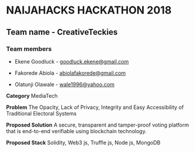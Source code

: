 # NAIJAHACKS HACKATHON 2018

## Team name - CreativeTeckies

### Team members

* Ekene Goodluck - goodluck.ekene@gmail.com

* Fakorede Abiola - abiolafakorede@gmail.com

* Olatunji Olawale - wale1996@yahoo.com

**Category** MediaTech

**Problem** The Opacity, Lack of Privacy, Integrity and Easy Accessibility of Traditional Electoral Systems

**Proposed Solution** A secure, transparent and tamper-proof voting platform that is end-to-end verifiable using blockchain technology.

**Proposed Stack** Solidity, Web3 js, Truffle js, Node js, MongoDB
